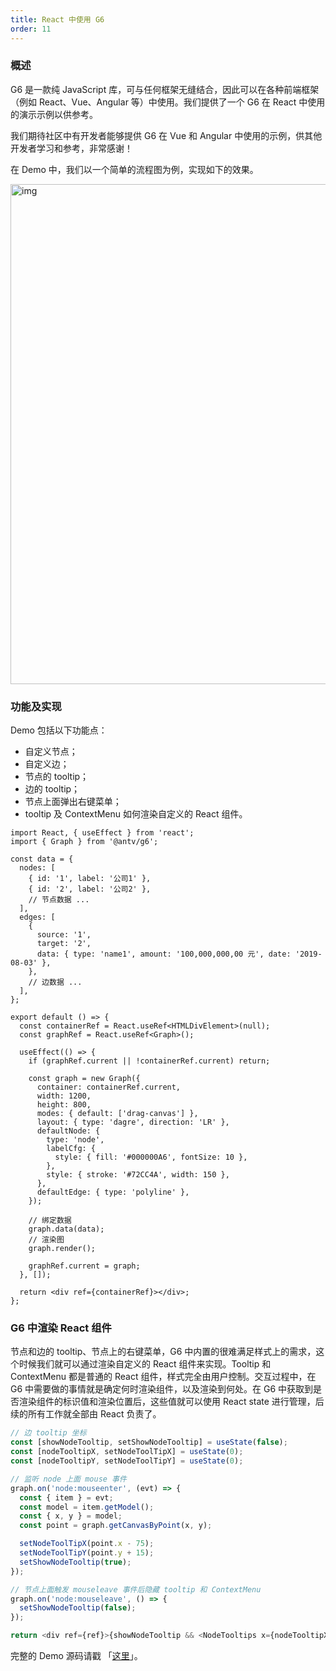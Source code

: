 ```yaml
---
title: React 中使用 G6
order: 11
---
```


### 概述

G6 是一款纯 JavaScript 库，可与任何框架无缝结合，因此可以在各种前端框架（例如 React、Vue、Angular 等）中使用。我们提供了一个 G6 在 React 中使用的演示示例以供参考。

我们期待社区中有开发者能够提供 G6 在 Vue 和 Angular 中使用的示例，供其他开发者学习和参考，非常感谢！

在 Demo 中，我们以一个简单的流程图为例，实现如下的效果。

<img src='https://gw.alipayobjects.com/mdn/rms_f8c6a0/afts/img/A*L8pRS5HCPXUAAAAAAAAAAABkARQnAQ' width=800 alt='img'/>

### 功能及实现

Demo 包括以下功能点：

- 自定义节点；
- 自定义边；
- 节点的 tooltip；
- 边的 tooltip；
- 节点上面弹出右键菜单；
- tooltip 及 ContextMenu 如何渲染自定义的 React 组件。


```tsx
import React, { useEffect } from 'react';
import { Graph } from '@antv/g6';

const data = {
  nodes: [
    { id: '1', label: '公司1' },
    { id: '2', label: '公司2' },
    // 节点数据 ...
  ],
  edges: [
    {
      source: '1',
      target: '2',
      data: { type: 'name1', amount: '100,000,000,00 元', date: '2019-08-03' },
    },
    // 边数据 ...
  ],
};

export default () => {
  const containerRef = React.useRef<HTMLDivElement>(null);
  const graphRef = React.useRef<Graph>();

  useEffect(() => {
    if (graphRef.current || !containerRef.current) return;

    const graph = new Graph({
      container: containerRef.current,
      width: 1200,
      height: 800,
      modes: { default: ['drag-canvas'] },
      layout: { type: 'dagre', direction: 'LR' },
      defaultNode: {
        type: 'node',
        labelCfg: {
          style: { fill: '#000000A6', fontSize: 10 },
        },
        style: { stroke: '#72CC4A', width: 150 },
      },
      defaultEdge: { type: 'polyline' },
    });

    // 绑定数据
    graph.data(data);
    // 渲染图
    graph.render();

    graphRef.current = graph;
  }, []);

  return <div ref={containerRef}></div>;
};
```

### G6 中渲染 React 组件

节点和边的 tooltip、节点上的右键菜单，G6 中内置的很难满足样式上的需求，这个时候我们就可以通过渲染自定义的 React 组件来实现。Tooltip 和 ContextMenu 都是普通的 React 组件，样式完全由用户控制。交互过程中，在 G6 中需要做的事情就是确定何时渲染组件，以及渲染到何处。在 G6 中获取到是否渲染组件的标识值和渲染位置后，这些值就可以使用 React state 进行管理，后续的所有工作就全部由 React 负责了。

```javascript
// 边 tooltip 坐标
const [showNodeTooltip, setShowNodeTooltip] = useState(false);
const [nodeTooltipX, setNodeToolTipX] = useState(0);
const [nodeTooltipY, setNodeToolTipY] = useState(0);

// 监听 node 上面 mouse 事件
graph.on('node:mouseenter', (evt) => {
  const { item } = evt;
  const model = item.getModel();
  const { x, y } = model;
  const point = graph.getCanvasByPoint(x, y);

  setNodeToolTipX(point.x - 75);
  setNodeToolTipY(point.y + 15);
  setShowNodeTooltip(true);
});

// 节点上面触发 mouseleave 事件后隐藏 tooltip 和 ContextMenu
graph.on('node:mouseleave', () => {
  setShowNodeTooltip(false);
});

return <div ref={ref}>{showNodeTooltip && <NodeTooltips x={nodeTooltipX} y={nodeTooltipY} />}</div>;
```

完整的 Demo 源码请戳 「<a href='https://github.com/baizn/g6-in-react' target='_blank'>这里</a>」。
